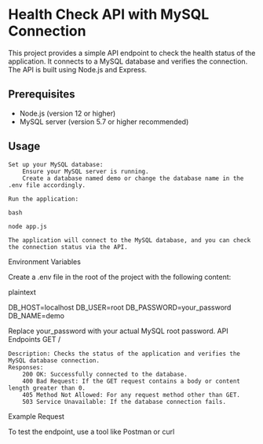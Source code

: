 # Health Check API with MySQL Connection

This project provides a simple API endpoint to check the health status of the application. It connects to a MySQL database and verifies the connection. The API is built using Node.js and Express.

## Prerequisites

- Node.js (version 12 or higher)
- MySQL server (version 5.7 or higher recommended)

## Usage

    Set up your MySQL database:
        Ensure your MySQL server is running.
        Create a database named demo or change the database name in the .env file accordingly.

    Run the application:

    bash

    node app.js

    The application will connect to the MySQL database, and you can check the connection status via the API.

Environment Variables

Create a .env file in the root of the project with the following content:

plaintext

DB_HOST=localhost
DB_USER=root
DB_PASSWORD=your_password
DB_NAME=demo

Replace your_password with your actual MySQL root password.
API Endpoints
GET /

    Description: Checks the status of the application and verifies the MySQL database connection.
    Responses:
        200 OK: Successfully connected to the database.
        400 Bad Request: If the GET request contains a body or content length greater than 0.
        405 Method Not Allowed: For any request method other than GET.
        503 Service Unavailable: If the database connection fails.

Example Request

To test the endpoint, use a tool like Postman or curl

